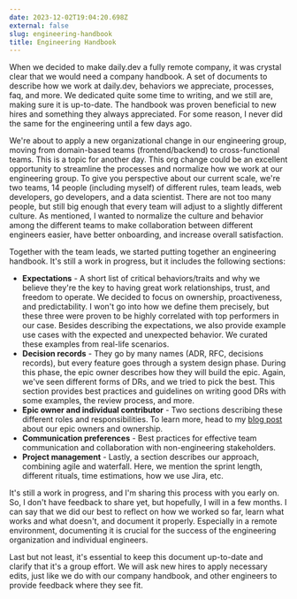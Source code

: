 ```yaml
---
date: 2023-12-02T19:04:20.698Z
external: false
slug: engineering-handbook
title: Engineering Handbook
---
```


When we decided to make daily.dev a fully remote company, it was crystal clear that we would need a company handbook. A set of documents to describe how we work at daily.dev, behaviors we appreciate, processes, faq, and more. We dedicated quite some time to writing, and we still are, making sure it is up-to-date. The handbook was proven beneficial to new hires and something they always appreciated. For some reason, I never did the same for the engineering until a few days ago.

We're about to apply a new organizational change in our engineering group, moving from domain-based teams (frontend/backend) to cross-functional teams. This is a topic for another day. This org change could be an excellent opportunity to streamline the processes and normalize how we work at our engineering group. To give you perspective about our current scale, we're two teams, 14 people (including myself) of different rules, team leads, web developers, go developers, and a data scientist. There are not too many people, but still big enough that every team will adjust to a slightly different culture. As mentioned, I wanted to normalize the culture and behavior among the different teams to make collaboration between different engineers easier, have better onboarding, and increase overall satisfaction.

Together with the team leads, we started putting together an engineering handbook. It's still a work in progress, but it includes the following sections:
* **Expectations** - A short list of critical behaviors/traits and why we believe they're the key to having great work relationships, trust, and freedom to operate. We decided to focus on ownership, proactiveness, and predictability. I won't go into how we define them precisely, but these three were proven to be highly correlated with top performers in our case. Besides describing the expectations, we also provide example use cases with the expected and unexpected behavior. We curated these examples from real-life scenarios.
* **Decision records** - They go by many names (ADR, RFC, decisions records), but every feature goes through a system design phase. During this phase, the epic owner describes how they will build the epic. Again, we've seen different forms of DRs, and we tried to pick the best. This section provides best practices and guidelines on writing good DRs with some examples, the review process, and more.
* **Epic owner and individual contributor** - Two sections describing these different roles and responsibilities. To learn more, head to my [blog post](/posts/ownership) about our epic owners and ownership.
* **Communication preferences** - Best practices for effective team communication and collaboration with non-engineering stakeholders.
* **Project management** - Lastly, a section describes our approach, combining agile and waterfall. Here, we mention the sprint length, different rituals, time estimations, how we use Jira, etc.

It's still a work in progress, and I'm sharing this process with you early on. So, I don't have feedback to share yet, but hopefully, I will in a few months. I can say that we did our best to reflect on how we worked so far, learn what works and what doesn't, and document it properly. Especially in a remote environment, documenting it is crucial for the success of the engineering organization and individual engineers.

Last but not least, it's essential to keep this document up-to-date and clarify that it's a group effort. We will ask new hires to apply necessary edits, just like we do with our company handbook, and other engineers to provide feedback where they see fit.